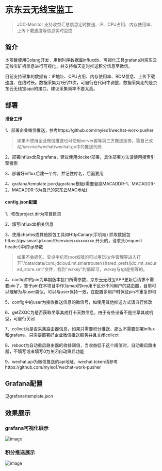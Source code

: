 # 京东云无线宝监工

> JDC-Monitor  支持收益汇总信息定时推送、IP、CPU占用、内存使用率、上传下载速度等信息实时监控

## 简介

本项目使用Golang开发，用到时序数据库influxdb、可视化工具grafana对京东云无线宝矿机信息进行可视化，并支持每天定时推送积分信息至微信。

目前支持采集的数据有：IP地址、CPU占用、内存使用率、ROM信息、上传下载速度、在线时长。数据采集为1分钟1次，可自行在代码中调整，数据采集走的是京东云无线宝app的接口，建议采集频率不要太高。

## 部署

#### 准备工作

1、部署企业微信推送，参考https://github.com/myleo1/wechat-work-pusher

> 如果不使用企业微信推送也可使用server酱等第三方推送服务，需自己改动/service/wechat/wechat.go中的推送代码

2、部署influxdb及grafana，建议使用docker部署，具体部署方法请使用搜索引擎搜索

3、部署好influx后建一个库，并记住库名，后面要用

4、grafana/template.json为grafana模板(需要替换MACADDR-1、MACADDR-2、MACADDR-3为自己的京东云MAC地址)

#### config.json配置

1、修改project.dir为项目目录

2、填写influxdb相关信息

3、使用charles或其他抓包工具如HttpCanary(手机端) 抓取数据包https://gw.smart.jd.com/f/service/xxxxxxxxx  开头的，请求头(request header)中的tgt参数

> 如果不会抓包，安卓手机有root权限的可以用ES文件管理等进入打开"/data/data/com.jdcloud.mt.smartrouter/shared_prefs/jdc_mt_secured_store.xml"文件，找到"wskey"的值即可，wskey与tgt是相等的。

4、config中的pin为早期版本接口所需参数，京东云无线宝APP更新后请求不需要pin了，鉴于pin在本项目中作为map的key用于区分不同用户的路由器，目前可以理解为与user类似，可以与user保持一致，在配置多用户时保证pin不重复即可

5、config中的user为接收推送信息的微信号，如使用其他推送方式请自行修改

6、getZXQC为是否获取坐享其成打卡天数信息，由于有些设备不是坐享其成机型，可自行关闭

7、collect为是否采集路由器信息，如果只需要积分推送，那么不需要部署influx和grafana，只需要部署好企业微信推送服务并且关闭collect

8、reboot为自动重启路由器的收益阈值，当收益低于这个阈值时，自动重启路由器，不填写或者填写0为关闭自动重启功能

9、wechat.api为微信推送的api地址，wechat.token请参考https://github.com/myleo1/wechat-work-pusher

## Grafana配置

见grafana/template.json

## 效果展示

### grafana可视化展示

![image](https://user-images.githubusercontent.com/66349676/111759475-993a9980-88d8-11eb-874a-26500c1d5398.png)



### 积分推送展示

![image](https://user-images.githubusercontent.com/66349676/111759767-ecace780-88d8-11eb-9bfa-05df471bf51c.png)

